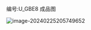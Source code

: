 编号:U_GBE8 成品图


![image-20240225205749652](C:\Users\ZHUXS\AppData\Roaming\Typora\typora-user-images\image-20240225205749652.png)
